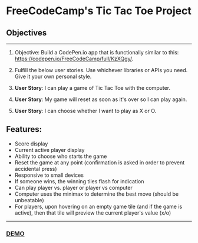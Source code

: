 # FreeCodeCamp's Tic Tac Toe Project

## Objectives
--- 


1. Objective: Build a CodePen.io app that is functionally similar to this: https://codepen.io/FreeCodeCamp/full/KzXQgy/.

2. Fulfill the below user stories. Use whichever libraries or APIs you need. Give it your own personal style.

3. **User Story**: I can play a game of Tic Tac Toe with the computer.

4. **User Story**: My game will reset as soon as it's over so I can play again.

5. **User Story**: I can choose whether I want to play as X or O.


## Features:
- Score display
- Current active player display
- Ability to choose who starts the game
- Reset the game at any point (confirmation is asked in order to prevent accidental press)
- Responsive to small devices
- If someone wins, the winning tiles flash for indication
- Can play player vs. player or player vs computer
- Computer uses the minimax to determine the best move (should be unbeatable)
- For players, upon hovering on an empty game tile (and if the game is active), then that tile will preview the current player's value (x/o)


---

###  <a href="https://slitthe.github.io/tic-tac-toe/" target="_blank">DEMO</a>
